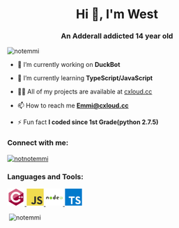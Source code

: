 <h1 align="center">Hi 👋, I'm West</h1>
<h3 align="center">An Adderall addicted 14 year old</h3>

<p align="left"> <img src="https://komarev.com/ghpvc/?username=notemmi&label=views&color=df34c3&style=flat-square" alt="notemmi" /> </p>


- 🔭 I’m currently working on **DuckBot**

- 🌱 I’m currently learning **TypeScript/JavaScript**

- 👨‍💻 All of my projects are available at [cxloud.cc](cxloud.cc)

- 📫 How to reach me **Emmi@cxloud.cc**

- ⚡ Fun fact **I coded since 1st Grade(python 2.7.5)**

<h3 align="left">Connect with me:</h3>
<p align="left">
<a href="https://twitter.com/notnotemmi" target="blank"><img align="center" src="https://raw.githubusercontent.com/rahuldkjain/github-profile-readme-generator/master/src/images/icons/Social/twitter.svg" alt="notnotemmi" height="30" width="40" /></a>
</p>

<h3 align="left">Languages and Tools:</h3>
<p align="left"> <a href="https://www.w3schools.com/cpp/" target="_blank"> <img src="https://raw.githubusercontent.com/devicons/devicon/master/icons/cplusplus/cplusplus-original.svg" alt="cplusplus" width="40" height="40"/> </a> <a href="https://developer.mozilla.org/en-US/docs/Web/JavaScript" target="_blank"> <img src="https://raw.githubusercontent.com/devicons/devicon/master/icons/javascript/javascript-original.svg" alt="javascript" width="40" height="40"/> </a> </a> <a href="https://nodejs.org" target="_blank"> <img src="https://raw.githubusercontent.com/devicons/devicon/master/icons/nodejs/nodejs-original-wordmark.svg" alt="nodejs" width="40" height="40"/> </a> <a href="https://www.typescriptlang.org/" target="_blank"> <img src="https://raw.githubusercontent.com/devicons/devicon/master/icons/typescript/typescript-original.svg" alt="typescript" width="40" height="40"/> </a> </p>

<p>&nbsp;<img align="center" src="https://github-readme-stats.vercel.app/api?username=notemmi&show_icons=true&title_color=df34c3&text_color=424242&bg_color=ffffff&locale=en" alt="notemmi" /></p>
